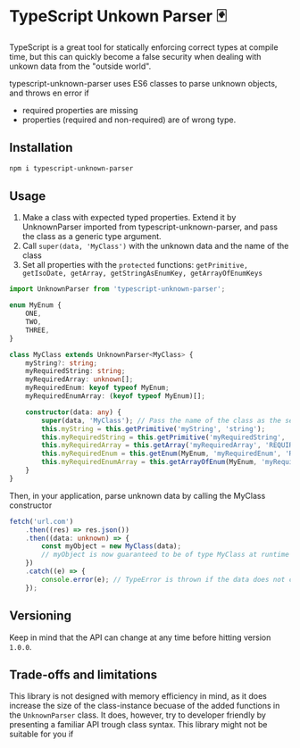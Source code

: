 # TypeScript Unkown Parser 🃏

TypeScript is a great tool for statically enforcing correct types at compile time, but this can quickly become a false security when dealing with unkown data from the "outside world".

typescript-unknown-parser uses ES6 classes to parse unknown objects, and throws en error if

-   required properties are missing
-   properties (required and non-required) are of wrong type.

## Installation

```bash
npm i typescript-unknown-parser
```

## Usage

1. Make a class with expected typed properties. Extend it by UnknownParser imported from typescript-unknown-parser, and pass the class as a generic type argument.
2. Call `super(data, 'MyClass')` with the unknown data and the name of the class
3. Set all properties with the `protected` functions: `getPrimitive, getIsoDate, getArray, getStringAsEnumKey, getArrayOfEnumKeys`

```typescript
import UnknownParser from 'typescript-unknown-parser';

enum MyEnum {
    ONE,
    TWO,
    THREE,
}

class MyClass extends UnknownParser<MyClass> {
    myString?: string;
    myRequiredString: string;
    myRequiredArray: unknown[];
    myRequiredEnum: keyof typeof MyEnum;
    myRequiredEnumArray: (keyof typeof MyEnum)[];

    constructor(data: any) {
        super(data, 'MyClass'); // Pass the name of the class as the second parameter
        this.myString = this.getPrimitive('myString', 'string');
        this.myRequiredString = this.getPrimitive('myRequiredString', 'string', 'REQUIRED');
        this.myRequiredArray = this.getArray('myRequiredArray', 'REQUIRED'); // yields unknown[]
        this.myRequiredEnum = this.getEnum(MyEnum, 'myRequiredEnum', 'REQUIRED');
        this.myRequiredEnumArray = this.getArrayOfEnum(MyEnum, 'myRequiredEnumArray', 'REQUIRED');
    }
}
```

Then, in your application, parse unknown data by calling the MyClass constructor

```typescript
fetch('url.com')
    .then((res) => res.json())
    .then((data: unknown) => {
        const myObject = new MyClass(data);
        // myObject is now guaranteed to be of type MyClass at runtime
    })
    .catch((e) => {
        console.error(e); // TypeError is thrown if the data does not conform to the expected class interface
    });
```

## Versioning

Keep in mind that the API can change at any time before hitting version `1.0.0`.

## Trade-offs and limitations

This library is not designed with memory efficiency in mind, as it does increase the size of the class-instance becuase of the added functions in the `UnknownParser` class. It does, however, try to developer friendly by presenting a familiar API trough class syntax.
This library might not be suitable for you if
